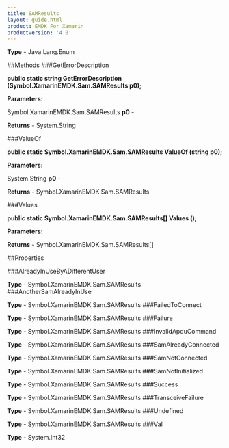 ```yaml
---
title: SAMResults
layout: guide.html
product: EMDK For Xamarin 
productversion: '4.0' 
---
```



**Type** - Java.Lang.Enum

##Methods
###GetErrorDescription

**public static string GetErrorDescription (Symbol.XamarinEMDK.Sam.SAMResults p0);**



**Parameters:**

Symbol.XamarinEMDK.Sam.SAMResults **p0**  - 

**Returns** - System.String

###ValueOf

**public static Symbol.XamarinEMDK.Sam.SAMResults ValueOf (string p0);**



**Parameters:**

System.String **p0**  - 

**Returns** - Symbol.XamarinEMDK.Sam.SAMResults

###Values

**public static Symbol.XamarinEMDK.Sam.SAMResults[] Values ();**



**Parameters:**

**Returns** - Symbol.XamarinEMDK.Sam.SAMResults[]

##Properties

###AlreadyInUseByADifferentUser


**Type** - Symbol.XamarinEMDK.Sam.SAMResults
###AnotherSamAlreadyInUse


**Type** - Symbol.XamarinEMDK.Sam.SAMResults
###FailedToConnect


**Type** - Symbol.XamarinEMDK.Sam.SAMResults
###Failure


**Type** - Symbol.XamarinEMDK.Sam.SAMResults
###InvalidApduCommand


**Type** - Symbol.XamarinEMDK.Sam.SAMResults
###SamAlreadyConnected


**Type** - Symbol.XamarinEMDK.Sam.SAMResults
###SamNotConnected


**Type** - Symbol.XamarinEMDK.Sam.SAMResults
###SamNotInitialized


**Type** - Symbol.XamarinEMDK.Sam.SAMResults
###Success


**Type** - Symbol.XamarinEMDK.Sam.SAMResults
###TransceiveFailure


**Type** - Symbol.XamarinEMDK.Sam.SAMResults
###Undefined


**Type** - Symbol.XamarinEMDK.Sam.SAMResults
###Val


**Type** - System.Int32
